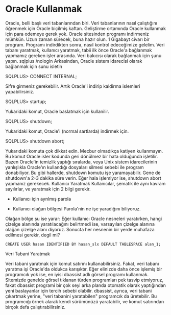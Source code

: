 # Oracle Kullanmak

Oracle, belli başlı veri tabanlarından biri. Veri tabanlarının nasıl
çalıştığını öğrenmek için Oracle biçilmiş kaftan. Geliştirme ortamında
Oracle kullanmak için para odemeye gerek yok. Oracle sitesinden
programı indirmeniz mümkün. Uzun zaman sürecek, buna hazır olun. 1
Gigabayt civarı bir program.  Programı indirdikten sonra, nasıl
kontrol edeceğimize gelelim.  Veri tabanı yaratmak, kullanıcı
yaratmak, tabii ilk önce Oracle'a bağlanmak yapmamız gereken işler
arasında.  Veri bakıcısı olarak bağlanmak için şunu yapın.  sqlplus
/nologin Arkasindan, Oracle sistem idarecisi olarak bağlanmak için
sunu isletin

SQLPLUS> CONNECT INTERNAL;

Sifre girmeniz gerekebilir.  Artik Oracle'i indirip kaldirma islemleri
yapabilirsiniz.

SQLPLUS> startup;

Yukaridaki komut, Oracle baslatmak için kullanilir.

SQLPLUS> shutdown;

Yukaridaki komut, Oracle'i (normal sartlarda) indirmek için.

SQLPLUS> shutdown abort;

Yukarıdaki komuta çok dikkat edin. Mecbur olmadıkça katiyen
kullanmayın. Bu komut Oracle isler kodunda geri dönülmez bir hata
olduğunda işletilir. Bazen Oracle'in temizlik yaptığı sıralarda, veya
Unix sistem idarecilerinin yanlışlıkla Oracle'ın kullandığı dosyaları
silmesi sebebi ile program donabiliyor. Bu gibi hallerde, shutdown
komutu işe yaramayabilir. Gene de shutdown'a 2-3 dakika süre
verin. Eğer hala işlemiyor ise, shutdown abort yapmanız gerekecek.
Kullanıcı Yaratmak Kullanıcılar, şematik ile aynı kavram sayılırlar,
ve yaratmak için 2 bilgi gerekir.

* Kullanıcı için ayrılmış parola

* Kullanıcı olağan bölgesi Parola'nin ne işe yaradığını
biliyoruz.

Olağan bölge şu ise yarar: Eğer kullanıcı Oracle nesneleri yaratırken,
hangi çizelge alanında yaratılacağını belirtmedi ise, varsayılan
çizelge alanına olağan çizelge alanı diyoruz. Sonucta her nesnenin bir
yerde muhafaza edilmesi gerekir, degil mi?

```
CREATE USER hasan IDENTIFIED BY hasan_slx DEFAULT TABLESPACE alan_1;
```

Veri Tabani Yaratmak

Veri tabani yaratmak için komut satırını kullanabilirsiniz. Fakat,
veri tabanı yaratma işi Oracle'da oldukca karışıktır. Eğer elinizde
daha önce işlemiş bir programcık yok ise, en iyisi dbassist adlı
görsel programı kullanmak. Sitemizde genelde görsel tıklanan türden
programları pek tasvip etmiyoruz, fakat dbassist programi bir çok seyi
arka planda otomatik olarak yaptığından yeni baslayanlar için tercih
sebebi olabilir. dbassist, ayrıca, veri tabani çıkartmak yerine, "veri
tabanini yaratabilen" programcık da üretebilir. Bu programcığı örnek
alarak kendi sürümünüzü yaratabilir, ve komut satırından birçok defa
çalıştırabilirsiniz.





